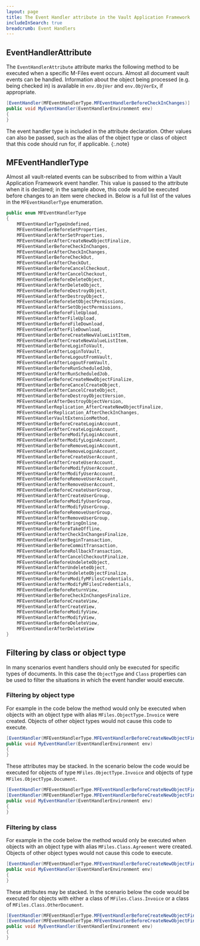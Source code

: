 ```yaml
---
layout: page
title: The Event Handler attribute in the Vault Application Framework
includeInSearch: true
breadcrumb: Event Handlers
---
```


## EventHandlerAttribute

The `EventHandlerAttribute` attribute marks the following method to be executed when a specific M-Files event occurs.  Almost all document vault events can be handled.  Information about the object being processed (e.g. being checked in) is available in `env.ObjVer` and `env.ObjVerEx`, if appropriate.

```csharp
[EventHandler(MFEventHandlerType.MFEventHandlerBeforeCheckInChanges)]
public void MyEventHandler(EventHandlerEnvironment env)
{
}
```

The event handler type is included in the attribute declaration.  Other values can also be passed, such as the alias of the object type or class of object that this code should run for, if applicable.
{:.note}

## MFEventHandlerType

Almost all vault-related events can be subscribed to from within a Vault Application Framework event handler.  This value is passed to the attribute when it is declared; in the sample above, this code would be executed before changes to an item were checked in.  Below is a full list of the values in the `MFEventHandlerType` enumeration.

```csharp
public enum MFEventHandlerType
{
    MFEventHandlerTypeUndefined,
    MFEventHandlerBeforeSetProperties,
    MFEventHandlerAfterSetProperties,
    MFEventHandlerAfterCreateNewObjectFinalize,
    MFEventHandlerBeforeCheckInChanges,
    MFEventHandlerAfterCheckInChanges,
    MFEventHandlerBeforeCheckOut,
    MFEventHandlerAfterCheckOut,
    MFEventHandlerBeforeCancelCheckout,
    MFEventHandlerAfterCancelCheckout,
    MFEventHandlerBeforeDeleteObject,
    MFEventHandlerAfterDeleteObject,
    MFEventHandlerBeforeDestroyObject,
    MFEventHandlerAfterDestroyObject,
    MFEventHandlerBeforeSetObjectPermissions,
    MFEventHandlerAfterSetObjectPermissions,
    MFEventHandlerBeforeFileUpload,
    MFEventHandlerAfterFileUpload,
    MFEventHandlerBeforeFileDownload,
    MFEventHandlerAfterFileDownload,
    MFEventHandlerBeforeCreateNewValueListItem,
    MFEventHandlerAfterCreateNewValueListItem,
    MFEventHandlerBeforeLoginToVault,
    MFEventHandlerAfterLoginToVault,
    MFEventHandlerBeforeLogoutFromVault,
    MFEventHandlerAfterLogoutFromVault,
    MFEventHandlerBeforeRunScheduledJob,
    MFEventHandlerAfterRunScheduledJob,
    MFEventHandlerBeforeCreateNewObjectFinalize,
    MFEventHandlerBeforeCancelCreateObject,
    MFEventHandlerAfterCancelCreateObject,
    MFEventHandlerBeforeDestroyObjectVersion,
    MFEventHandlerAfterDestroyObjectVersion,
    MFEventHandlerReplication_AfterCreateNewObjectFinalize,
    MFEventHandlerReplication_AfterCheckInChanges,
    MFEventHandlerVaultExtensionMethod,
    MFEventHandlerBeforeCreateLoginAccount,
    MFEventHandlerAfterCreateLoginAccount,
    MFEventHandlerBeforeModifyLoginAccount,
    MFEventHandlerAfterModifyLoginAccount,
    MFEventHandlerBeforeRemoveLoginAccount,
    MFEventHandlerAfterRemoveLoginAccount,
    MFEventHandlerBeforeCreateUserAccount,
    MFEventHandlerAfterCreateUserAccount,
    MFEventHandlerBeforeModifyUserAccount,
    MFEventHandlerAfterModifyUserAccount,
    MFEventHandlerBeforeRemoveUserAccount,
    MFEventHandlerAfterRemoveUserAccount,
    MFEventHandlerBeforeCreateUserGroup,
    MFEventHandlerAfterCreateUserGroup,
    MFEventHandlerBeforeModifyUserGroup,
    MFEventHandlerAfterModifyUserGroup,
    MFEventHandlerBeforeRemoveUserGroup,
    MFEventHandlerAfterRemoveUserGroup,
    MFEventHandlerAfterBringOnline,
    MFEventHandlerBeforeTakeOffline,
    MFEventHandlerAfterCheckInChangesFinalize,
    MFEventHandlerAfterBeginTransaction,
    MFEventHandlerBeforeCommitTransaction,
    MFEventHandlerBeforeRollbackTransaction,
    MFEventHandlerAfterCancelCheckoutFinalize,
    MFEventHandlerBeforeUndeleteObject,
    MFEventHandlerAfterUndeleteObject,
    MFEventHandlerAfterUndeleteObjectFinalize,
    MFEventHandlerBeforeModifyMFilesCredentials,
    MFEventHandlerAfterModifyMFilesCredentials,
    MFEventHandlerBeforeReturnView,
    MFEventHandlerBeforeCheckInChangesFinalize,
    MFEventHandlerBeforeCreateView,
    MFEventHandlerAfterCreateView,
    MFEventHandlerBeforeModifyView,
    MFEventHandlerAfterModifyView,
    MFEventHandlerBeforeDeleteView,
    MFEventHandlerAfterDeleteView
}
```

## Filtering by class or object type

In many scenarios event handlers should only be executed for specific types of documents.  In this case the `ObjectType` and `Class` properties can be used to filter the situations in which the event handler would execute.

### Filtering by object type

For example in the code below the method would only be executed when objects with an object type with alias `MFiles.ObjectType.Invoice` were created.  Objects of other object types would not cause this code to execute.

```csharp
[EventHandler(MFEventHandlerType.MFEventHandlerBeforeCreateNewObjectFinalize, ObjectType="MFiles.ObjectType.Invoice")]
public void MyEventHandler(EventHandlerEnvironment env)
{
}
```

These attributes may be stacked.  In the scenario below the code would be executed for objects of type `MFiles.ObjectType.Invoice` and objects of type `MFiles.ObjectType.Document`.

```csharp
[EventHandler(MFEventHandlerType.MFEventHandlerBeforeCreateNewObjectFinalize, ObjectType="MFiles.ObjectType.Invoice")]
[EventHandler(MFEventHandlerType.MFEventHandlerBeforeCreateNewObjectFinalize, ObjectType="MFiles.ObjectType.Document")]
public void MyEventHandler(EventHandlerEnvironment env)
{
}
```

### Filtering by class

For example in the code below the method would only be executed when objects with an object type with alias `MFiles.Class.Agreement` were created.  Objects of other object types would not cause this code to execute.

```csharp
[EventHandler(MFEventHandlerType.MFEventHandlerBeforeCreateNewObjectFinalize, Class="MFiles.Class.Agreement")]
public void MyEventHandler(EventHandlerEnvironment env)
{
}
```

These attributes may be stacked.  In the scenario below the code would be executed for objects with either a class of `MFiles.Class.Invoice` or a class of `MFiles.Class.OtherDocument`.

```csharp
[EventHandler(MFEventHandlerType.MFEventHandlerBeforeCreateNewObjectFinalize, Class="MFiles.Class.Invoice")]
[EventHandler(MFEventHandlerType.MFEventHandlerBeforeCreateNewObjectFinalize, Class="MFiles.Class.OtherDocument")]
public void MyEventHandler(EventHandlerEnvironment env)
{
}
```